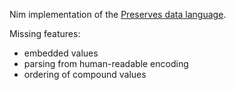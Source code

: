 Nim implementation of the [Preserves data language](https://preserves.gitlab.io/preserves/preserves.html).

Missing features:
* embedded values
* parsing from human-readable encoding
* ordering of compound values
